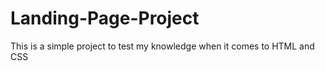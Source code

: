 # Landing-Page-Project

This is a simple project to test my knowledge when it comes to HTML and CSS
